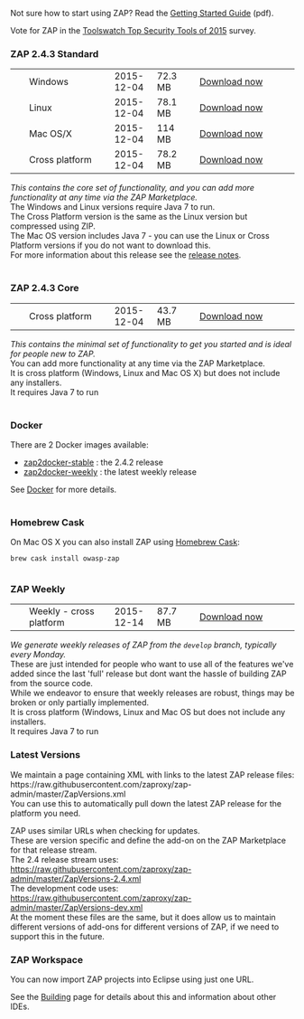 Not sure how to start using ZAP? Read the [Getting Started Guide](https://github.com/zaproxy/zaproxy/releases/download/2.4.0/ZAPGettingStartedGuide-2.4.pdf) (pdf).

Vote for ZAP in the [Toolswatch Top Security Tools of 2015](https://www.toolswatch.org/2015/11/vote-for-2015-best-security-tool/) survey.

### ZAP 2.4.3 Standard

<table width='80%'>
<tr>
<td width='5%'></td><td width='30%'>Windows</td><td width='15%'>2015-12-04</td><td width='15%'>72.3 MB</td><td><a href='https://github.com/zaproxy/zaproxy/releases/download/2.4.3/ZAP_2.4.3_Windows.exe'>Download now</a></td>
</tr>
<tr>
<td width='5%'></td><td width='30%'>Linux</td><td width='15%'>2015-12-04</td><td width='15%'>78.1 MB</td><td><a href='https://github.com/zaproxy/zaproxy/releases/download/2.4.3/ZAP_2.4.3_Linux.tar.gz'>Download now</a></td>
</tr>
<tr>
<td width='5%'></td><td width='30%'>Mac OS/X</td><td width='15%'>2015-12-04</td><td width='15%'>114 MB</td><td><a href='https://github.com/zaproxy/zaproxy/releases/download/2.4.3/ZAP_2.4.3_Mac_OS_X.dmg'>Download now</a></td>
</tr>
<tr>
<td width='5%'></td><td width='30%'>Cross platform</td><td width='15%'>2015-12-04</td><td width='15%'>78.2 MB</td><td><a href='https://github.com/zaproxy/zaproxy/releases/download/2.4.3/ZAP_2.4.3_Cross_Platform.zip'>Download now</a></td>
</tr>

</table>

_This contains the core set of functionality, and you can add more functionality at any time via the ZAP Marketplace._<br>
The Windows and Linux versions require Java 7 to run.<br>
The Cross Platform version is the same as the Linux version but compressed using ZIP.<br>
The Mac OS version includes Java 7 - you can use the Linux or Cross Platform versions if you do not want to download this.<br>
For more information about this release see the <a href='https://github.com/zaproxy/zap-core-help/wiki/HelpReleases2_4_3'>release notes</a>.<br>
<br>
<h3>ZAP 2.4.3 Core</h3>

<table width='80%'>
<tr>
<td width='5%'></td><td width='30%'>Cross platform</td><td width='15%'>2015-12-04</td><td width='15%'>43.7 MB</td><td><a href='https://github.com/zaproxy/zaproxy/releases/download/2.4.3/ZAP_2.4.3_Core.tar.gz'>Download now</a></td>
</tr>
</table>

<i>This contains the minimal set of functionality to get you started and is ideal for people new to ZAP.</i><br>
You can add more functionality at any time via the ZAP Marketplace.<br>
It is cross platform (Windows, Linux and Mac OS X) but does not include any installers.<br>
It requires Java 7 to run<br>
<br>
<h3>Docker</h3>

There are 2 Docker images available:<br>
<ul><li><a href='https://registry.hub.docker.com/u/owasp/zap2docker-stable/'>zap2docker-stable</a> : the 2.4.2 release<br>
</li><li><a href='https://registry.hub.docker.com/u/owasp/zap2docker-weekly/'>zap2docker-weekly</a> : the latest weekly release</li></ul>

See <a href='Docker'>Docker</a> for more details.<br>
<br>
<h3>Homebrew Cask</h3>
On Mac OS X you can also install ZAP using <a href='http://caskroom.io/'>Homebrew Cask</a>:<br>
<pre><code>brew cask install owasp-zap<br>
</code></pre>

<h3>ZAP Weekly</h3>

<table width='80%'>
<tr>
<td width='5%'></td><td width='30%'>Weekly - cross platform</td><td width='15%'>2015-12-14</td><td width='15%'>87.7 MB</td><td><a href='https://github.com/zaproxy/zaproxy/releases/download/w2015-12-14/ZAP_WEEKLY_D-2015-12-14.zip'>Download now</a></td>
</tr>
</table>

<i>We generate weekly releases of ZAP from the `develop` branch, typically every Monday.</i><br>
These are just intended for people who want to use all of the features we've added since the last 'full' release but dont want the hassle of building ZAP from the source code.<br>
While we endeavor to ensure that weekly releases are robust, things may be broken or only partially implemented.<br>
It is cross platform (Windows, Linux and Mac OS but does not include any installers.<br>
It requires Java 7 to run<br>

<h3>Latest Versions</h3>
We maintain a page containing XML with links to the latest ZAP release files: https://raw.githubusercontent.com/zaproxy/zap-admin/master/ZapVersions.xml<br>
You can use this to automatically pull down the latest ZAP release for the platform you need.

ZAP uses similar URLs when checking for updates.<br>
These are version specific and define the add-on on the ZAP Marketplace for that release stream.<br>
The 2.4 release stream uses: https://raw.githubusercontent.com/zaproxy/zap-admin/master/ZapVersions-2.4.xml<br>
The development code uses: https://raw.githubusercontent.com/zaproxy/zap-admin/master/ZapVersions-dev.xml<br>
At the moment these files are the same, but it does allow us to maintain different versions of add-ons for different versions of ZAP, if we need to support this in the future.

<h3>ZAP Workspace</h3>
You can now import ZAP projects into Eclipse using just one URL.

See the [Building](Building) page for details about this and information about other IDEs.